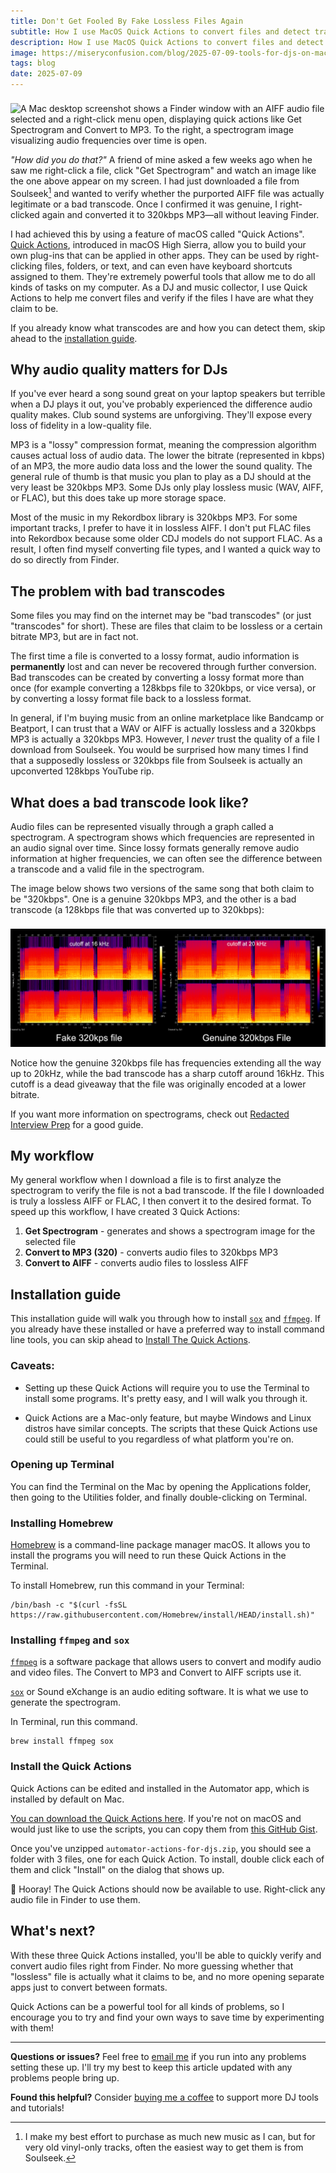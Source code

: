 ```yaml
---
title: Don't Get Fooled By Fake Lossless Files Again
subtitle: How I use MacOS Quick Actions to convert files and detect transcodes
description: How I use MacOS Quick Actions to convert files and detect transcodes
image: https://miseryconfusion.com/blog/2025-07-09-tools-for-djs-on-macos/images/finder-and-spectrogram.png
tags: blog
date: 2025-07-09
---
```


<img src="/blog/2025-07-09-tools-for-djs-on-macos/images/finder-and-spectrogram.png" alt="A Mac desktop screenshot shows a Finder window with an AIFF audio file selected and a right-click menu open, displaying quick actions like Get Spectrogram and Convert to MP3. To the right, a spectrogram image visualizing audio frequencies over time is open." style="height: auto; margin-top: 8px; " />

*"How did you do that?"* A friend of mine asked a few weeks ago when he saw me
right-click a file, click "Get Spectrogram" and watch an image like the one
above appear on my screen. I had just downloaded a file from Soulseek[^1] and
wanted to verify whether the purported AIFF file was actually legitimate or a
bad transcode. Once I confirmed it was genuine, I right-clicked again and
converted it to 320kbps MP3—all without leaving Finder.

I had achieved this by using a feature of macOS called "Quick Actions". [Quick
Actions](https://support.apple.com/guide/automator/use-quick-action-workflows-aut73234890a/mac),
introduced in macOS High Sierra, allow you to build your own plug-ins that can
be applied in other apps. They can be used by right-clicking files,
folders, or text, and can even have keyboard shortcuts assigned to them.
They're extremely powerful tools that allow me to do all kinds of tasks on my
computer. As a DJ and music collector, I use Quick Actions to help me convert
files and verify if the files I have are what they claim to be.

If you already know what transcodes are and how you can detect them, skip ahead to the [installation guide](#installation-guide).

## Why audio quality matters for DJs

If you've ever heard a song sound great on your laptop speakers but terrible
when a DJ plays it out, you've probably experienced the difference audio
quality makes. Club sound systems are unforgiving. They'll expose every loss of
fidelity in a low-quality file.

MP3 is a "lossy" compression format, meaning the compression algorithm causes
actual loss of audio data. The lower the bitrate (represented in kbps) of an
MP3, the more audio data loss and the lower the sound quality. The general rule
of thumb is that music you plan to play as a DJ should at the very least be
320kbps MP3. Some DJs only play lossless music (WAV, AIFF, or FLAC), but this
does take up more storage space.

Most of the music in my Rekordbox library is 320kbps MP3. For some important
tracks, I prefer to have it in lossless AIFF. I don't put FLAC files into
Rekordbox because some older CDJ models do not support FLAC. As a result, I
often find myself converting file types, and I wanted a quick way to do so
directly from Finder.

## The problem with bad transcodes

Some files you may find on the internet may be "bad transcodes" (or just
"transcodes" for short). These are files that claim to be lossless or a
certain bitrate MP3, but are in fact not. 

The first time a file is converted to a lossy format, audio information is
**permanently** lost and can never be recovered through further conversion. Bad
transcodes can be created by converting a lossy format more than once (for
example converting a 128kbps file to 320kbps, or vice versa), or by converting
a lossy format file back to a lossless format.

In general, if I'm buying music from an online marketplace like Bandcamp or
Beatport, I can trust that a WAV or AIFF is actually lossless and a 320kbps
MP3 is actually a 320kbps MP3. However, I *never* trust the quality of a file
I download from Soulseek. You would be surprised how many times I find that a
supposedly lossless or 320kbps file from Soulseek is actually an upconverted
128kbps YouTube rip.

## What does a bad transcode look like?

Audio files can be represented visually through a graph called a spectrogram. A
spectrogram shows which frequencies are represented in an audio signal over
time. Since lossy formats generally remove audio information at higher
frequencies, we can often see the difference between a transcode and a valid
file in the spectrogram.

The image below shows two versions of the same song 
that both claim to be "320kbps". One is a genuine 320kbps MP3, and
the other is a bad transcode (a 128kbps file that was converted up to 320kbps):

<img src="/blog/2025-07-09-tools-for-djs-on-macos/images/good-vs-bad-spectrogram.png" alt="Side-by-side comparison of spectrograms showing a genuine 320kbps MP3 with frequencies extending to 20kHz versus a bad transcode with a sharp frequency cutoff around 16kHz" style="height: auto; margin-top: 8px; " />

Notice how the genuine 320kbps file has frequencies extending all the way up to
20kHz, while the bad transcode has a sharp cutoff around 16kHz. This cutoff is
a dead giveaway that the file was originally encoded at a lower bitrate. 

If you want more information on spectrograms, check out [Redacted Interview
Prep](https://web.archive.org/web/20250602150100/https://interviewfor.red/en/spectrals.html)
for a good guide.


## My workflow 

My general workflow when I download a file is to first analyze the spectrogram
to verify the file is not a bad transcode.  If the file I
downloaded is truly a lossless AIFF or FLAC, I then convert it to the desired
format. To speed up this workflow, I have created 3 Quick Actions:

1. **Get Spectrogram** - generates and shows a spectrogram image for the selected file
2. **Convert to MP3 (320)** - converts audio files to 320kbps MP3
3. **Convert to AIFF** - converts audio files to lossless AIFF

## Installation guide 

This installation guide will walk you through how to install [`sox`](https://en.wikipedia.org/wiki/SoX) and [`ffmpeg`](https://ffmpeg.org/). If you already have these installed or have a preferred way to install command line tools, you can skip ahead to [Install The Quick Actions](#install-the-quick-actions).

### Caveats:

 * Setting up these Quick Actions will require you to use the Terminal to
 install some programs. It's pretty easy, and I will walk you through it.

 * Quick Actions are a Mac-only feature, but maybe Windows and Linux distros
   have similar concepts. The scripts that these Quick Actions use could still
   be useful to you regardless of what platform you're on.

### Opening up Terminal

You can find the Terminal on the Mac by opening the Applications folder, then
going to the Utilities folder, and finally double-clicking on Terminal.

### Installing Homebrew

[Homebrew](https://brew.sh/) is a command-line package manager macOS. It allows
you to install the programs you will need to run these Quick Actions in the
Terminal.

To install Homebrew, run this command in your Terminal:

```
/bin/bash -c "$(curl -fsSL https://raw.githubusercontent.com/Homebrew/install/HEAD/install.sh)"
```
### Installing `ffmpeg` and `sox`

[`ffmpeg`](https://ffmpeg.org/) is a software package that allows users to
convert and modify audio and video files. The Convert to MP3 and Convert to
AIFF scripts use it.

[`sox`](https://en.wikipedia.org/wiki/SoX) or Sound eXchange is an audio
editing software. It is what we use to generate the spectrogram.

In Terminal, run this command.

```
brew install ffmpeg sox
```

### Install the Quick Actions

Quick Actions can be edited and installed in the Automator app, which is installed by default on Mac.

[You can download the Quick Actions here](https://www.dropbox.com/scl/fi/ia8hn2e4wfdy88kbqq7ch/automator-actions-for-djs.zip?rlkey=8p8qm84w060hman042p51i4fb&dl=0).
If you're not on macOS and would just like to use the scripts, you can copy
them from [this GitHub Gist](https://gist.github.com/azarbayejani/40be9d307efb83545f52decaa6945730).

Once you've unzipped `automator-actions-for-djs.zip`, you should see a folder
with 3 files, one for each Quick Action. To install, double click each of them
and click "Install" on the dialog that shows up.

🎉 Hooray! The Quick Actions should now be available to use.
Right-click any audio file in Finder to use them.

## What's next?

With these three Quick Actions installed, you'll be able to quickly verify and
convert audio files right from Finder. No more guessing whether that "lossless"
file is actually what it claims to be, and no more opening separate apps just
to convert between formats.

Quick Actions can be a powerful tool for all kinds of problems, so I encourage
you to try and find your own ways to save time by experimenting with them!

---

**Questions or issues?** Feel free to [email me](mailto:contact@miseryconfusion.com)
if you run into any problems setting these up. I'll try my best to keep this
article updated with any problems people bring up.

**Found this helpful?** Consider [buying me a coffee](https://buymeacoffee.com/miseryconfusion)
to support more DJ tools and tutorials!

[^1]:
    I make my best effort to purchase as much new music as I can, but for very
    old vinyl-only tracks, often the easiest way to get them is from Soulseek.


